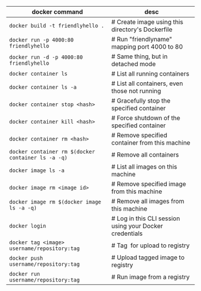 docker command | desc
--- | ---
`docker build -t friendlyhello . ` | # Create image using this directory's Dockerfile
`docker run -p 4000:80 friendlyhello`|  # Run "friendlyname" mapping port 4000 to 80
`docker run -d -p 4000:80 friendlyhello`|         # Same thing, but in detached mode
`docker container ls`                    |            # List all running containers
`docker container ls -a`             | # List all containers, even those not running
`docker container stop <hash>`         |  # Gracefully stop the specified container
`docker container kill <hash>`        | # Force shutdown of the specified container
`docker container rm <hash>`       | # Remove specified container from this machine
`docker container rm $(docker container ls -a -q)`       |  # Remove all containers
`docker image ls -a `                        |    # List all images on this machine
`docker image rm <image id>`         |   # Remove specified image from this machine
`docker image rm $(docker image ls -a -q)` |  # Remove all images from this machine
`docker login `        |    # Log in this CLI session using your Docker credentials
`docker tag <image> username/repository:tag` | # Tag <image> for upload to registry
`docker push username/repository:tag`        |   # Upload tagged image to registry
`docker run username/repository:tag  `         |        # Run image from a registry


